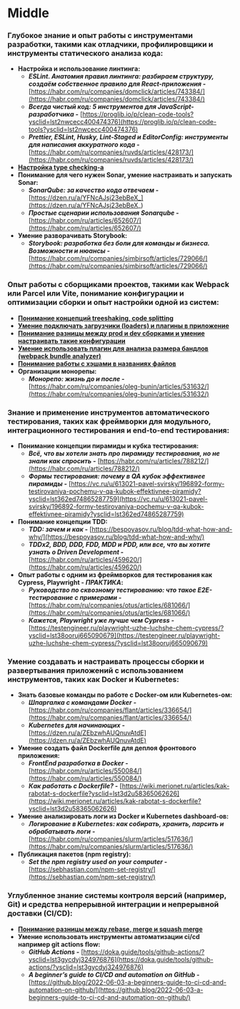 # Middle

### Глубокое знание и опыт работы с инструментами разработки, такими как отладчики, профилировщики и инструменты статического анализа кода:

- **Настройка и использование линтинга:**
    - ***ESLint. Анатомия правил линтинга: разбираем структуру, создаём собственное правило для React-приложения -*** [https://habr.com/ru/companies/domclick/articles/743384/](https://habr.com/ru/companies/domclick/articles/743384/)
    - ***Всегда чистый код: 5 инструментов для JavaScript-разработчика -*** [https://proglib.io/p/clean-code-tools?ysclid=lst2nwcecc400474376](https://proglib.io/p/clean-code-tools?ysclid=lst2nwcecc400474376)
    - ***Prettier, ESLint, Husky, Lint-Staged и EditorConfig: инструменты для написания аккуратного кода -*** [https://habr.com/ru/companies/ruvds/articles/428173/](https://habr.com/ru/companies/ruvds/articles/428173/)
- [**Настройка type checking-a**](https://zerotomastery.io/blog/typescript-type-checking/)
- **Понимание для чего нужен Sonar, умение настраивать и запускать Sonar:**
    - ***SonarQube: за качество кода отвечаем -*** [https://dzen.ru/a/YFNcAJsj23ebBeX_](https://dzen.ru/a/YFNcAJsj23ebBeX_)
    - ***Простые сценарии использования Sonarqube -*** [https://habr.com/ru/articles/652607/](https://habr.com/ru/articles/652607/)
- **Умение разворачивать Storybook:**
    - ***Storybook: разработка без боли для команды и бизнеса. Возможности и нюансы -*** [https://habr.com/ru/companies/simbirsoft/articles/729066/](https://habr.com/ru/companies/simbirsoft/articles/729066/)

### Опыт работы с сборщиками проектов, такими как Webpack или Parcel или Vite, понимание конфигурации и оптимизации сборки и опыт настройки одной из систем:

- [**Понимание концепций treeshaking, code splitting**](https://blog.logrocket.com/tree-shaking-and-code-splitting-in-webpack/)
- [**Умение подключать загрузчики (loaders) и плагины в приложение**](https://scmax.ru/articles/68058/)
- [**Понимание разницы между prod и dev сборками и умение настраивать такие конфигурации**](https://stackforgeeks.com/blog/difference-between-production-and-development-build-in-reactjs)
- [**Умение использовать плагин для анализа размера бандлов (webpack bundle analyzer)**](https://habr.com/ru/companies/ruvds/articles/468225/)
- [**Понимание работы с хэшами в названиях файлов**](https://code.mu/ru/tool/webpack/html/hash-scripts-bundles/)
- **Организации монорепы:**
    - ***Монорепо: жизнь до и после -*** [https://habr.com/ru/companies/oleg-bunin/articles/531632/](https://habr.com/ru/companies/oleg-bunin/articles/531632/)

### Знание и применение инструментов автоматического тестирования, таких как фреймворки для модульного, интеграционного тестирования и end-to-end тестирования:

- **Понимание концепции пирамиды и кубка тестирования:**
    - ***Всё, что вы хотели знать про пирамиду тестирования, но не знали как спросить -*** [https://habr.com/ru/articles/788212/](https://habr.com/ru/articles/788212/)
    - ***Формы тестирования: почему в QA кубок эффективнее пирамиды -*** [https://vc.ru/u/613021-pavel-svirsky/196892-formy-testirovaniya-pochemu-v-qa-kubok-effektivnee-piramidy?ysclid=lst362ed74865287759](https://vc.ru/u/613021-pavel-svirsky/196892-formy-testirovaniya-pochemu-v-qa-kubok-effektivnee-piramidy?ysclid=lst362ed74865287759)
- **Понимание концепции TDD:**
    - ***TDD: зачем и как -*** [https://bespoyasov.ru/blog/tdd-what-how-and-why/](https://bespoyasov.ru/blog/tdd-what-how-and-why/)
    - ***TDDx2, BDD, DDD, FDD, MDD и PDD, или все, что вы хотите узнать о Driven Development -*** [https://habr.com/ru/articles/459620/](https://habr.com/ru/articles/459620/)
- **Опыт работы с одним из фреймворков для тестирования как Cypress, Playwright - *ПРАКТИКА*:**
    - ***Руководство по сквозному тестированию: что такое E2E-тестирование с примерами -*** [https://habr.com/ru/companies/otus/articles/681066/](https://habr.com/ru/companies/otus/articles/681066/)
    - ***Кажется, Playwright уже лучше чем Cypress -*** [https://testengineer.ru/playwright-uzhe-luchshe-chem-cypress/?ysclid=lst38ooruj665090679](https://testengineer.ru/playwright-uzhe-luchshe-chem-cypress/?ysclid=lst38ooruj665090679)

### Умение создавать и настраивать процессы сборки и развертывания приложений с использованием инструментов, таких как Docker и Kubernetes:

- **Знать базовые команды по работе с Docker-ом или Kubernetes-ом:**
    - ***Шпаргалка с командами Docker -*** [https://habr.com/ru/companies/flant/articles/336654/](https://habr.com/ru/companies/flant/articles/336654/)
    - ***Kubernetes для начинающих -*** [https://dzen.ru/a/ZEbzwhAUQnuvAtdE](https://dzen.ru/a/ZEbzwhAUQnuvAtdE)
- **Умение создать файл Dockerfile для деплоя фронтового приложения:**
    - ***FrontEnd разработка в Docker -*** [https://habr.com/ru/articles/550084/](https://habr.com/ru/articles/550084/)
    - ***Как работать с Dockerfile? -*** [https://wiki.merionet.ru/articles/kak-rabotat-s-dockerfile?ysclid=lst3d2u58365062626](https://wiki.merionet.ru/articles/kak-rabotat-s-dockerfile?ysclid=lst3d2u58365062626)
- **Умение анализировать логи из Docker и Kubernetes dashboard-ов:**
    - ***Логирование в Kubernetes: как собирать, хранить, парсить и обрабатывать логи -*** [https://habr.com/ru/companies/slurm/articles/517636/](https://habr.com/ru/companies/slurm/articles/517636/)
- **Публикация пакетов (npm registry):**
    - ***Set the npm registry used on your computer -*** [https://sebhastian.com/npm-set-registry/](https://sebhastian.com/npm-set-registry/)

### Углубленное знание системы контроля версий (например, Git) и средства непрерывной интеграции и непрерывной доставки (CI/CD):

- [**Понимание разницы между rebase, merge и squash merge**](https://dev.to/devsatasurion/git-rebase-vs-merge-vs-squash-how-to-choose-the-right-one-3a33)
- **Умение использовать инструменты автоматизации ci/cd например git actions flow:**
    - ***GitHub Actions -*** [https://doka.guide/tools/github-actions/?ysclid=lst3gycdyj324976876](https://doka.guide/tools/github-actions/?ysclid=lst3gycdyj324976876)
    - ***A beginner’s guide to CI/CD and automation on GitHub -*** [https://github.blog/2022-06-03-a-beginners-guide-to-ci-cd-and-automation-on-github/](https://github.blog/2022-06-03-a-beginners-guide-to-ci-cd-and-automation-on-github/)